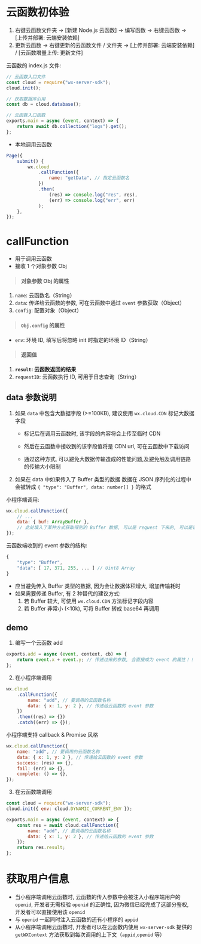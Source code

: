 # 云函数初体验

1. 右键云函数文件夹 → [新建 Node.js 云函数] → 编写函数 → 右键云函数 → [上传并部署: 云端安装依赖]
2. 更新云函数 → 右键更新的云函数文件 / 文件夹 → [上传并部署: 云端安装依赖] / [云函数增量上传: 更新文件]

云函数的 index.js 文件:

```js
// 云函数入口文件
const cloud = require("wx-server-sdk");
cloud.init();

// 获取数据库引用
const db = cloud.database();

// 云函数入口函数
exports.main = async (event, context) => {
    return await db.collection("logs").get();
};
```

-   本地调用云函数

```js
Page({
    submit() {
        wx.cloud
            .callFunction({
                name: "getData", // 指定云函数名
            })
            .then(
                (res) => console.log("res", res),
                (err) => console.log("err", err)
            );
    },
});
```

# callFunction

-   用于调用云函数
-   接收 1 个对象参数 Obj

> #### 对象参数 Obj 的属性

1. `name`: 云函数名（String）
2. `data`: 传递给云函数的参数, 可在云函数中通过 `event` 参数获取（Object）
3. `config`: 配置对象（Object）

> #### `Obj.config` 的属性

-   `env`: 环境 ID, 填写后将忽略 init 时指定的环境 ID（String）

> #### 返回值

1. **`result`: 云函数返回的结果**
2. `requestID`: 云函数执行 ID, 可用于日志查询（String）

## data 参数说明

1. 如果 `data` 中包含大数据字段 (>=100KB), 建议使用 `wx.cloud.CDN` 标记大数据字段

    - 标记后在调用云函数时, 该字段的内容将会上传至临时 CDN

    - 然后在云函数中接收到的该字段值将是 CDN url, 可在云函数中下载访问

    - 通过这种方式, 可以避免大数据传输造成的性能问题,及避免触及调用链路的传输大小限制

2. 如果在 data 中如果传入了 Buffer 类型的数据
   数据在 JSON 序列化的过程中会被转成 `{ "type": "Buffer", data: number[] }` 的格式

小程序端调用:

```js
wx.cloud.callFunction({
    // ...
    data: { buf: ArrayBuffer },
    // 此处填入了某种方式获取得到的 Buffer 数据, 可以是 request 下来的, 可以是读文件读出来的等等
});
```

云函数端收到的 event 参数的结构:

```js
{
    "type": "Buffer",
	"data": [ 17, 371, 255, ... ] // Uint8 Array
}
```

-   应当避免传入 Buffer 类型的数据, 因为会让数据体积增大, 增加传输耗时
-   如果需要传递 Buffer, 有 2 种替代的建议方式:
    1. 若 Buffer 较大, 可使用 `wx.cloud.CDN` 方法标记字段内容
    2. 若 Buffer 非常小 (<10k), 可将 Buffer 转成 base64 再调用

## demo

1. 编写一个云函数 add

```js
exports.add = async (event, context, cb) => {
    return event.x + event.y; // 传递过来的参数, 会直接成为 event 的属性！！！
};
```

2. 在小程序端调用

```js
wx.cloud
    .callFunction({
        name: "add", // 要调用的云函数名称
        data: { x: 1, y: 2 }, // 传递给云函数的 event 参数
    })
    .then((res) => {})
    .catch((err) => {});
```

小程序端支持 callback & Promise 风格

```js
wx.cloud.callFunction({
    name: "add", // 要调用的云函数名称
    data: { x: 1, y: 2 }, // 传递给云函数的 event 参数
    success: (res) => {},
    fail: (err) => {},
    complete: () => {},
});
```

3. 在云函数端调用

```js
const cloud = require("wx-server-sdk");
cloud.init({ env: cloud.DYNAMIC_CURRENT_ENV });

exports.main = async (event, context) => {
    const res = await cloud.callFunction({
        name: "add", // 要调用的云函数名称
        data: { x: 1, y: 2 }, // 传递给云函数的 event 参数
    });
    return res.result;
};
```

# 获取用户信息

-   当小程序端调用云函数时, 云函数的传入参数中会被注入小程序端用户的 `openid`, 开发者无需校验 `openid` 的正确性, 因为微信已经完成了这部分鉴权, 开发者可以直接使用该 `openid`
-   与 `openid` 一起同时注入云函数的还有小程序的 `appid`
-   从小程序端调用云函数时, 开发者可以在云函数内使用 `wx-server-sdk` 提供的 `getWXContext` 方法获取到每次调用的上下文（`appid`,`openid` 等）

